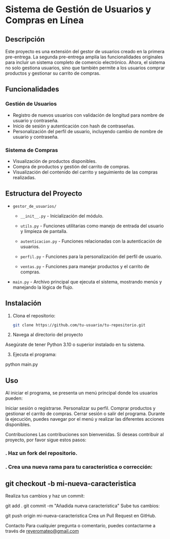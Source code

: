 # Sistema de Gestión de Usuarios y Compras en Línea

## Descripción

Este proyecto es una extensión del gestor de usuarios creado en la primera pre-entrega. La segunda pre-entrega amplía las funcionalidades originales para incluir un sistema completo de comercio electrónico. Ahora, el sistema no solo gestiona usuarios, sino que también permite a los usuarios comprar productos y gestionar su carrito de compras.

## Funcionalidades

### Gestión de Usuarios

- Registro de nuevos usuarios con validación de longitud para nombre de usuario y contraseña.
- Inicio de sesión y autenticación con hash de contraseñas.
- Personalización del perfil de usuario, incluyendo cambio de nombre de usuario y contraseña.

### Sistema de Compras

- Visualización de productos disponibles.
- Compra de productos y gestión del carrito de compras.
- Visualización del contenido del carrito y seguimiento de las compras realizadas.

## Estructura del Proyecto

- `gestor_de_usuarios/`

  - `__init__.py` - Inicialización del módulo.
  
  - `utils.py` - Funciones utilitarias como manejo de entrada del usuario y limpieza de pantalla.
  - `autenticacion.py` - Funciones relacionadas con la autenticación de usuarios.
  - `perfil.py` - Funciones para la personalización del perfil de usuario.
  - `ventas.py` - Funciones para manejar productos y el carrito de compras.
- `main.py` - Archivo principal que ejecuta el sistema, mostrando menús y manejando la lógica de flujo.

## Instalación

1. Clona el repositorio:

   ```bash
   git clone https://github.com/tu-usuario/tu-repositorio.git

2. Navega al directorio del proyecto

Asegúrate de tener Python 3.10 o superior instalado en tu sistema.

3. Ejecuta el programa:

python main.py

## Uso

Al iniciar el programa, se presenta un menú principal donde los usuarios pueden:

Iniciar sesión o registrarse.
Personalizar su perfil.
Comprar productos y gestionar el carrito de compras.
Cerrar sesión o salir del programa.
Durante la ejecución, puedes navegar por el menú y realizar las diferentes acciones disponibles.

Contribuciones
Las contribuciones son bienvenidas. Si deseas contribuir al proyecto, por favor sigue estos pasos:

### . Haz un fork del repositorio.

### . Crea una nueva rama para tu característica o corrección:

## git checkout -b mi-nueva-caracteristica
Realiza tus cambios y haz un commit:


git add .
git commit -m "Añadida nueva característica"
Sube tus cambios:


git push origin mi-nueva-caracteristica
Crea un Pull Request en GitHub.


Contacto
Para cualquier pregunta o comentario, puedes contactarme a través de reyeromateo@gmail.com